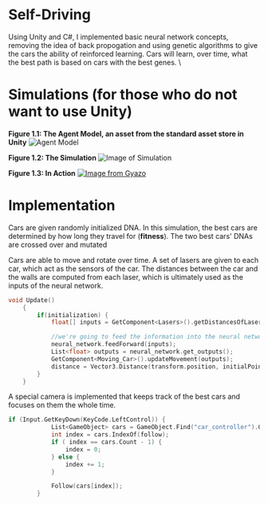 # Self-Driving
Using Unity and C#, I implemented basic neural network concepts, removing the idea of back propogation and using genetic algorithms to give the cars the ability of reinforced learning. Cars will learn, over time, what the best path is based on cars with the best genes. \

# Simulations (for those who do not want to use Unity)

**Figure 1.1: The Agent Model, an asset from the standard asset store in Unity**
![Agent Model](https://i.gyazo.com/64e093d86157af72663637ab08533abb.png)

**Figure 1.2: The Simulation**
![Image of Simulation](https://i.gyazo.com/0a4169d1ef3dd36e93d83674e5648251.png)

**Figure 1.3: In Action**
[![Image from Gyazo](https://i.gyazo.com/cf04cc6eefbaa5ae2f23a4e904198714.gif)](https://gyazo.com/cf04cc6eefbaa5ae2f23a4e904198714)


# Implementation
Cars are given randomly initialized DNA. In this simulation, the best cars are determined by how long they travel for (**fitness**). The two best cars' DNAs are crossed over and mutated

Cars are able to move and rotate over time. A set of lasers are given to each car, which act as the sensors of the car. The distances between the car and the walls are computed from each laser, which is ultimately used as the inputs of the neural network. 
```cpp
void Update()
    {
        if(initialization) {
            float[] inputs = GetComponent<Lasers>().getDistancesOfLasers();

            //we're going to feed the information into the neural network's input layer
            neural_network.feedForward(inputs);
            List<float> outputs = neural_network.get_outputs();
            GetComponent<Moving_Car>().updateMovement(outputs);
            distance = Vector3.Distance(transform.position, initialPoint);
        }
    }
```

A special camera is implemented that keeps track of the best cars and focuses on them the whole time. 
```cpp
if (Input.GetKeyDown(KeyCode.LeftControl)) {
            List<GameObject> cars = GameObject.Find("car_controller").GetComponent<AIController>().getCars();
            int index = cars.IndexOf(follow); 
            if ( index == cars.Count - 1) {
                index = 0;
            } else {
                index += 1;
            }

            Follow(cars[index]);
        }
```
